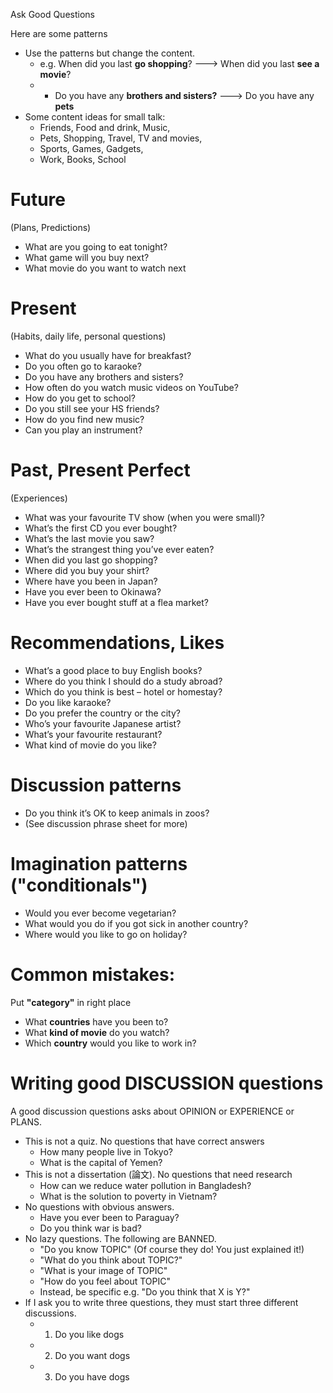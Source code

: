 ﻿Ask Good Questions

Here are some patterns

* Use the patterns but change the content. 
   * e.g. When did you last **go shopping**? ---> When did you last **see a movie**?
   * * Do you have any **brothers and sisters?** ---> Do you have any **pets**
* Some content ideas for small talk: 
    * Friends, Food and drink, Music, 
    * Pets, Shopping, Travel, TV and movies, 
    * Sports, Games, Gadgets, 
    * Work, Books, School
 
# Future 
(Plans, Predictions)

* What are you going to eat tonight?
* What game will you buy next?
* What movie do you want to watch next

# Present 
(Habits, daily life, personal questions)

* What do you usually have for breakfast?
* Do you often go to karaoke?
* Do you have any brothers and sisters?
* How often do you watch music videos on YouTube?
* How do you get to school?
* Do you still see your HS friends?
* How do you find new music? 
* Can you play an instrument?

# Past, Present Perfect
(Experiences)

* What was your favourite TV show (when you were small)?
* What’s the first CD you ever bought?
* What’s the last movie you saw?
* What’s the strangest thing you’ve ever eaten?
* When did you last go shopping?
* Where did you buy your shirt?
* Where have you been in Japan?
* Have you ever been to Okinawa?
* Have you ever bought stuff at a flea market?

# Recommendations, Likes
* What’s a good place to buy English books?
* Where do you think I should do a study abroad?
* Which do you think is best – hotel or homestay?
* Do you like karaoke?
* Do you prefer the country or the city?
* Who’s your favourite Japanese artist?
* What’s your favourite restaurant?
* What kind of movie do you like?

# Discussion patterns  
* Do you think it’s OK to keep animals in zoos?
* (See discussion phrase sheet for more)

# Imagination patterns ("conditionals") 
* Would you ever become vegetarian?
* What would you do if you got sick in another country?
* Where would you like to go on holiday?

# Common mistakes:  
Put **"category"** in right place 

* What **countries** have you been to?
* What **kind of movie** do you watch?
* Which **country** would you like to work in?


# Writing good DISCUSSION questions
A good discussion questions asks about OPINION or EXPERIENCE or PLANS.

* This is not a quiz. No questions that have correct answers
   * How many people live in Tokyo?
   * What is the capital of Yemen?
* This is not a dissertation (論文). No questions that need research
   * How can we reduce water pollution in Bangladesh?
   * What is the solution to poverty in Vietnam?
* No questions with obvious answers. 
   * Have you ever been to Paraguay?
   * Do you think war is bad?
* No lazy questions. The following are BANNED.
   * "Do you know TOPIC" (Of course they do! You just explained it!)
   * "What do you think about TOPIC?"
   * "What is your image of TOPIC" 
   * "How do you feel about TOPIC"
   * Instead, be specific e.g. "Do you think that X is Y?"
* If I ask you to write three questions, they must start three different discussions. 
   * 1) Do you like dogs
   * 2) Do you want dogs
   * 3) Do you have dogs